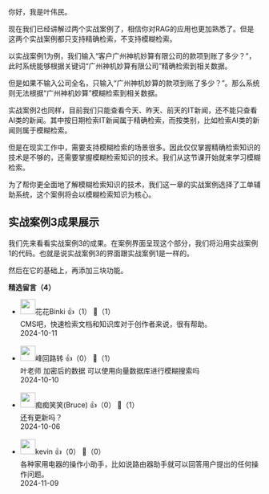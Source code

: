 你好，我是叶伟民。

现在我们已经讲解过两个实战案例了，相信你对RAG的应用也更加熟悉了。但是这两个实战案例都只支持精确检索，不支持模糊检索。

以实战案例1为例，我们输入“客户广州神机妙算有限公司的款项到账了多少？”，此时系统能够根据关键词“广州神机妙算有限公司”精确检索到相关数据。

但是如果不输入公司全名，只输入“广州神机妙算的款项到账了多少？”。那么系统则无法根据“广州神机妙算”模糊检索到相关数据。

实战案例2也同样，目前我们只能查看今天、昨天、前天的IT新闻，还不能只查看AI类的新闻。其中按日期检索IT新闻属于精确检索，而按类别，比如检索AI类的新闻则属于模糊检索。

但是在现实工作中，需要支持模糊检索的场景很多。因此仅仅掌握精确检索知识的技术是不够的，还需要掌握模糊检索知识的技术。我们从这节课开始就来学习模糊检索。

为了帮你更全面地了解模糊检索知识的技术，我们这一章的实战案例选择了工单辅助系统，这个案例将会以模糊检索知识为核心。

## 实战案例3成果展示

我们先来看看实战案例3的成果。在案例界面呈现这个部分，我们将沿用实战案例1的代码。也就是说实战案例3的界面跟实战案例1是一样的。

然后在它的基础上，再添加三块功能。
<div><strong>精选留言（4）</strong></div><ul>
<li><img src="https://static001.geekbang.org/account/avatar/00/20/d8/00/bbf2f87d.jpg" width="30px"><span>花花Binki</span> 👍（1） 💬（1）<div>CMS吧，快速检索文档和知识库对于创作者来说，很有帮助。</div>2024-10-11</li><br/><li><img src="https://static001.geekbang.org/account/avatar/00/12/92/ce/9d24cb2c.jpg" width="30px"><span>峰回路转</span> 👍（0） 💬（1）<div>叶老师 加密后的数据 可以使用向量数据库进行模糊搜索吗</div>2024-10-10</li><br/><li><img src="https://static001.geekbang.org/account/avatar/00/14/af/8b/0a2fdaa4.jpg" width="30px"><span>痴痴笑笑(Bruce)</span> 👍（0） 💬（1）<div>还有更新吗？</div>2024-10-06</li><br/><li><img src="https://static001.geekbang.org/account/avatar/00/3b/d0/e5/0a3ee17c.jpg" width="30px"><span>kevin</span> 👍（0） 💬（0）<div>各种家用电器的操作小助手，比如说路由器助手就可以回答用户提出的任何操作问题。</div>2024-11-09</li><br/>
</ul>
